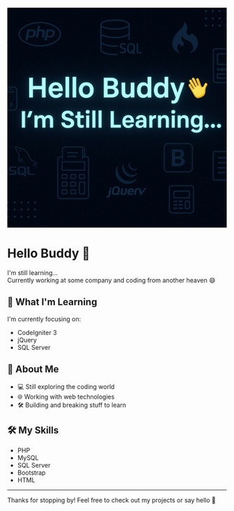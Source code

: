 <!-- Header Banner -->
<p align="center">
  <img src="https://github.com/LazzianT/LazzianT/blob/main/hehe.png" alt="Hello Buddy Banner" />
</p>

# Hello Buddy 👋

I'm still learning...  
Currently working at some company and coding from another heaven 😄

## 🧠 What I'm Learning
I'm currently focusing on:
- CodeIgniter 3
- jQuery
- SQL Server

## 💼 About Me
- 💻 Still exploring the coding world
- 🌐 Working with web technologies
- 🛠️ Building and breaking stuff to learn

## 🛠️ My Skills
- PHP
- MySQL
- SQL Server
- Bootstrap
- HTML

---

Thanks for stopping by! Feel free to check out my projects or say hello 🚀
